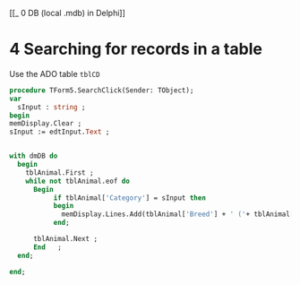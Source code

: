 [[_ 0 DB (local .mdb) in Delphi]]



# 4 Searching for records in a table

Use the ADO table `tblCD`

```pascal
procedure TForm5.SearchClick(Sender: TObject);
var
  sInput : string ;
begin
memDisplay.Clear ;
sInput := edtInput.Text ;


with dmDB do
  begin
    tblAnimal.First ;
    while not tblAnimal.eof do
      Begin
           if tblAnimal['Category'] = sInput then
           begin
             memDisplay.Lines.Add(tblAnimal['Breed'] + ' ('+ tblAnimal['Gender']  +')')
           end;

      tblAnimal.Next ;
      End   ;
  end;

end;
```













